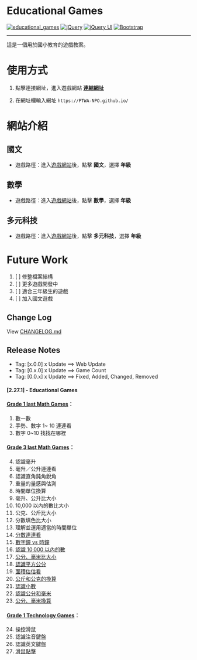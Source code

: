 # Educational Games

[![educational_games](https://img.shields.io/github/v/tag/PTWA-NPO/PTWA-NPO.github.io?color=%2322B3D0)](https://github.com/PTWA-NPO/PTWA-NPO.github.io/tree/2.21.0)
[![jQuery](https://img.shields.io/badge/jQuery-3.7.0-blue.svg)](https://github.com/jquery/jquery/releases/tag/3.7.0)
[![jQuery UI](https://img.shields.io/badge/jQueryUI-1.13.2-orange.svg)](https://jqueryui.com/download)
[![Bootstrap](https://img.shields.io/badge/Bootstrap-5.0-purple.svg)](https://getbootstrap.com/docs/5.0/getting-started/download/)

---
這是一個用於國小教育的遊戲教案。

# 使用方式

[//]: # (TODO demo gif)

1. 點擊連接網址，進入遊戲網站
    [**連結網址**](https://PTWA-NPO.github.io/)

2. 在網址欄輸入網址
    `https://PTWA-NPO.github.io/`

[//]: # (TODO demo gif)


# 網站介紹

## 國文

- 遊戲路徑：進入[遊戲網站](https://PTWA-NPO.github.io/)後，點擊 **國文**，選擇 **年級**
## 數學

- 遊戲路徑：進入[遊戲網站](https://PTWA-NPO.github.io/)後，點擊 **數學**，選擇 **年級**
## 多元科技

- 遊戲路徑：進入[遊戲網站](https://PTWA-NPO.github.io/)後，點擊 **多元科技**，選擇 **年級**

# Future Work

1. [ ] 修整檔案結構
2. [ ] 更多遊戲開發中
3. [ ] 適合三年級生的遊戲
4. [ ] 加入國文遊戲

## Change Log

View [CHANGELOG.md](./CHANGELOG.md)

## Release Notes

- Tag: [x.0.0] x Update ==> Web Update
- Tag: [0.x.0] x Update ==> Game Count
- Tag: [0.0.x] x Update ==> Fixed, Added, Changed, Removed

#### [2.27.1] - Educational Games
#### [Grade 1 last Math Games](http://ptwa-npo.github.io/games/math/grade1/index.html)：
1. 數一數
2. 手勢、數字 1~ 10 連連看
3. 數字 0~10 找找在哪裡

#### [Grade 3 last Math Games](http://ptwa-npo.github.io/games/math/grade3/index.html)：
4. 認識毫升
5. 毫升／公升連連看
6. 認識直角鈍角銳角
7. 重量的量感與估測
8. 時間單位換算
9.  毫升、公升比大小
10. 10,000 以內的數比大小
11. 公克、公斤比大小
12. 分數填色比大小
13. 理解並運用適當的時間單位
14. [分數連連看](http://ptwa-npo.github.io/game_view/?unit=math&id=11)
15. [數字鐘 vs 時鐘](http://ptwa-npo.github.io/game_view/?unit=math&id=12)
16. [認識 10,000 以內的數](http://ptwa-npo.github.io/game_view/?unit=math&id=13)
17. [公分、毫米比大小](http://ptwa-npo.github.io/game_view/?unit=math&id=20)
18. [認識平方公分](http://ptwa-npo.github.io/game_view/?unit=math&id=16)
19. [面積估估看](http://ptwa-npo.github.io/game_view/?unit=math&id=18)
20. [公斤和公克的換算](http://ptwa-npo.github.io/game_view/?unit=math&id=19)
21. [認識小數](http://ptwa-npo.github.io/game_view/?unit=math&id=22)
22. [認識公分和毫米](http://ptwa-npo.github.io/game_view/?unit=math&id=23)
23. [公分、毫米換算](http://ptwa-npo.github.io/game_view/?unit=math&id=24)

#### [Grade 1 Technology Games](http://ptwa-npo.github.io/games/technology/grade1/index.html)：
24. 操控滑鼠
25. 認識注音鍵盤
26. 認識英文鍵盤
27. [滑鼠點擊](http://ptwa-npo.github.io/game_view/?unit=technology&id=14)
